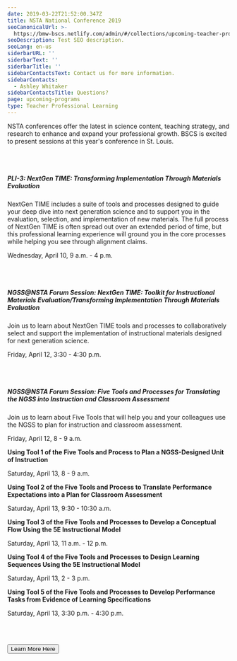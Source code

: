 ```yaml
---
date: 2019-03-22T21:52:00.347Z
title: NSTA National Conference 2019
seoCanonicalUrl: >-
  https://bmw-bscs.netlify.com/admin/#/collections/upcoming-teacher-professional-learning/nsta-national-conference-2019
seoDescription: Test SEO description.
seoLang: en-us
siderbarURL: ''
siderbarText: ''
siderbarTitle: ''
sidebarContactsText: Contact us for more information.
sidebarContacts:
  - Ashley Whitaker
sidebarContactsTitle: Questions?
page: upcoming-programs
type: Teacher Professional Learning
---
```

NSTA conferences offer the latest in science content, teaching strategy, and research to enhance and expand your professional growth. BSCS is excited to present sessions at this year's conference in St. Louis.

<br>
</br>

##### PLI-3: NextGen TIME: Transforming Implementation Through Materials Evaluation

NextGen TIME includes a suite of tools and processes designed to guide your deep dive into next generation science and to support you in the evaluation, selection, and implementation of new materials. The full process of NextGen TIME is often spread out over an extended period of time, but this professional learning experience will ground you in the core processes while helping you see through alignment claims.

Wednesday, April 10, 9 a.m. - 4 p.m.

<br>
</br>

##### NGSS@NSTA Forum Session: NextGen TIME: Toolkit for Instructional Materials Evaluation/Transforming Implementation Through Materials Evaluation

Join us to learn about NextGen TIME tools and processes to collaboratively select and support the implementation of instructional materials designed for next generation science.

Friday, April 12, 3:30 - 4:30 p.m.

<br>
</br>

##### NGSS@NSTA Forum Session: Five Tools and Processes for Translating the NGSS into Instruction and Classroom Assessment

Join us to learn about Five Tools that will help you and your colleagues use the NGSS to plan for instruction and classroom assessment.

Friday, April 12, 8 - 9 a.m.

**Using Tool 1 of the Five Tools and Process to Plan a NGSS-Designed Unit of Instruction**

Saturday, April 13, 8 - 9 a.m.

**Using Tool 2 of the Five Tools and Process to Translate Performance Expectations into a Plan for Classroom Assessment**

Saturday, April 13, 9:30 - 10:30 a.m.

**Using Tool 3 of the Five Tools and Processes to Develop a Conceptual Flow Using the 5E Instructional Model**

Saturday, April 13, 11 a.m. - 12 p.m.

**Using Tool 4 of the Five Tools and Processes to Design Learning Sequences Using the 5E Instructional Model**

Saturday, April 13, 2 - 3 p.m.

**Using Tool 5 of the Five Tools and Processes to Develop Performance Tasks from Evidence of Learning Specifications**

Saturday, April 13, 3:30 p.m. - 4:30 p.m.

<br>
</br>

<a href="https://s6.goeshow.com/nsta/national/2019/conference_program_sessions.cfm" target="_blank" rel="noopener noreferrer"><button class="btn btn-outline-secondary">Learn More Here</button></a>

